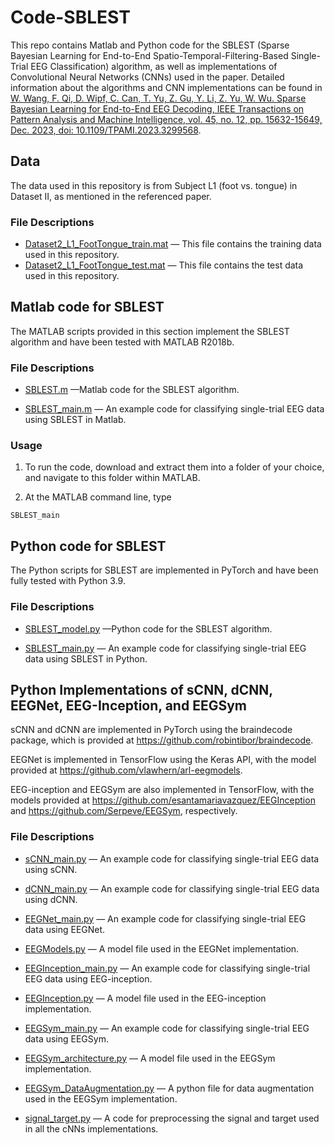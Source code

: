# Code-SBLEST

This repo contains Matlab and Python code for the SBLEST (Sparse Bayesian Learning for End-to-End Spatio-Temporal-Filtering-Based Single-Trial EEG Classification) algorithm, as well as implementations of Convolutional Neural Networks (CNNs) used in the paper. Detailed information about the algorithms and CNN implementations can be found in [W. Wang, F. Qi, D. Wipf, C. Can, T. Yu, Z. Gu, Y. Li, Z. Yu, W. Wu. Sparse Bayesian Learning for End-to-End EEG Decoding, IEEE Transactions on Pattern Analysis and Machine Intelligence, vol. 45, no. 12, pp. 15632-15649, Dec. 2023, doi: 10.1109/TPAMI.2023.3299568](https://doi.org/10.1109/tpami.2023.3299568). 

## Data
The data used in this repository is from Subject L1 (foot vs. tongue) in Dataset II, as mentioned in the referenced paper.

### File Descriptions

* [Dataset2_L1_FootTongue_train.mat](https://github.com/EEGdecoding/Code-SBLEST/blob/main/Dataset2_L1_FootTongue_train.mat) — This file contains the training data used in this repository.
* [Dataset2_L1_FootTongue_test.mat](https://github.com/EEGdecoding/Code-SBLEST/blob/main/Dataset2_L1_FootTongue_test.mat) —  This file contains the test data used in this repository.

## Matlab code for SBLEST

The MATLAB scripts provided in this section implement the SBLEST algorithm and have been tested with MATLAB R2018b.

### File Descriptions

* [SBLEST.m](https://github.com/EEGdecoding/Code-SBLEST/blob/main/SBLEST.m)                                           —Matlab code for the SBLEST algorithm.

* [SBLEST_main.m](https://github.com/EEGdecoding/Code-SBLEST/blob/main/SBLEST_main.m)  — An example code for classifying single-trial EEG data using SBLEST in Matlab.

### Usage

1. To run the code, download and extract them into a folder of your choice, and navigate to this folder within MATLAB. 

2. At the MATLAB command line, type 
 ```
 SBLEST_main
 ```


## Python code for SBLEST

The Python scripts for SBLEST are implemented in PyTorch and have been fully tested with Python 3.9.

### File Descriptions

* [SBLEST_model.py](https://github.com/EEGdecoding/Code-SBLEST/blob/main/SBLEST_model.py)                             —Python code for the SBLEST algorithm.

* [SBLEST_main.py](https://github.com/EEGdecoding/Code-SBLEST/blob/main/SBLEST_main.py)  — An example code for classifying single-trial EEG data using SBLEST in Python.



 
 ## Python Implementations of sCNN, dCNN, EEGNet, EEG-Inception, and EEGSym
 
sCNN and dCNN are implemented in PyTorch using the braindecode package, which is provided at https://github.com/robintibor/braindecode.

EEGNet is implemented in TensorFlow using the Keras API, with the model provided at https://github.com/vlawhern/arl-eegmodels.

EEG-inception and EEGSym are also implemented in TensorFlow, with the models provided at https://github.com/esantamariavazquez/EEGInception and https://github.com/Serpeve/EEGSym, respectively.

### File Descriptions

* [sCNN_main.py](https://github.com/EEGdecoding/Code-SBLEST/blob/main/sCNN_main.py)   — An example code for classifying single-trial EEG data using sCNN.

* [dCNN_main.py](https://github.com/EEGdecoding/Code-SBLEST/blob/main/dCNN_main.py)   — An example code for classifying single-trial EEG data using dCNN.

* [EEGNet_main.py](https://github.com/EEGdecoding/Code-SBLEST/blob/main/EEGNet_main.py)   — An example code for classifying single-trial EEG data using EEGNet.
* [EEGModels.py](https://github.com/EEGdecoding/Code-SBLEST/blob/main/EEGModels.py)   — A model file used in the EEGNet implementation.

* [EEGInception_main.py](https://github.com/EEGdecoding/Code-SBLEST/blob/main/EEGInception_main.py)   — An example code for classifying single-trial EEG data using EEG-inception.
* [EEGInception.py](https://github.com/EEGdecoding/Code-SBLEST/blob/main/EEGInception.py)   — A model file used in the EEG-inception implementation.

* [EEGSym_main.py](https://github.com/EEGdecoding/Code-SBLEST/blob/main/EEGSym.py)   — An example code for classifying single-trial EEG data using EEGSym.
* [EEGSym_architecture.py](https://github.com/EEGdecoding/Code-SBLEST/blob/main/EEGSym_architecture.py)   — A model file used in the EEGSym implementation.
* [EEGSym_DataAugmentation.py](https://github.com/EEGdecoding/Code-SBLEST/blob/main/EEGSym_DataAugmentation.py)   — A python file for data augmentation used in the EEGSym implementation.

* [signal_target.py](https://github.com/EEGdecoding/Code-SBLEST/blob/main/signal_target.py)   — A code for preprocessing the signal and target used in all the cNNs implementations.




